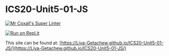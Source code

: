 # ICS20-Unit5-01-JS

[![Mr Coxall's Super Linter](https://github.com/Liya-Getachew/ICS20-Unit5-01-JSworkflows/Mr%20Coxall's%20Super%20Linter/badge.svg)](https://github.com/Liya-Getachew/ICS20-Unit5-01-JS/actions)

[![Run on Repl.it](https://repl.it/badge/github/Liya-Getachew/ICS20-Unit5-01-JS)](https://repl.it/github/Liya-Getachew/ICS20-Unit5-01-JS)

This site can be found at: [https://Liya-Getachew.github.io/ICS20-Unit5-01-JS/](https://Liya-Getachew.github.io/ICS20-Unit5-01-JS/)
